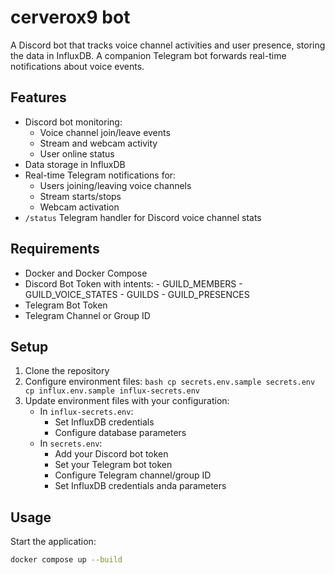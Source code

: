 # cerverox9 bot
A Discord bot that tracks voice channel activities and user presence, storing the data in InfluxDB. A companion Telegram bot forwards real-time notifications about voice events.

## Features

- Discord bot monitoring:
    - Voice channel join/leave events
    - Stream and webcam activity
    - User online status
- Data storage in InfluxDB
- Real-time Telegram notifications for:
    - Users joining/leaving voice channels
    - Stream starts/stops
    - Webcam activation
- `/status` Telegram handler for Discord voice channel stats

## Requirements

- Docker and Docker Compose
- Discord Bot Token with intents:
        - GUILD_MEMBERS
        - GUILD_VOICE_STATES
        - GUILDS
        - GUILD_PRESENCES
- Telegram Bot Token
- Telegram Channel or Group ID

## Setup

1. Clone the repository
2. Configure environment files:
         ```bash
         cp secrets.env.sample secrets.env
         cp influx.env.sample influx-secrets.env
         ```
3. Update environment files with your configuration:
    - In `influx-secrets.env`:
      - Set InfluxDB credentials
      - Configure database parameters
    - In `secrets.env`:
      - Add your Discord bot token
      - Set your Telegram bot token
      - Configure Telegram channel/group ID
      - Set InfluxDB credentials anda parameters

## Usage

Start the application:
```bash
docker compose up --build
```